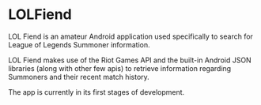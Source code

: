 # LOLFiend

LOL Fiend is an amateur Android application used specifically to search for League of Legends Summoner information.

LOL Fiend makes use of the Riot Games API and the built-in Android JSON libraries (along with other few apis) to retrieve information
regarding Summoners and their recent match history.

The app is currently in its first stages of development.
